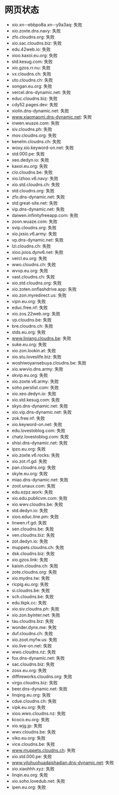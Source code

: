 # 网页状态
- xio.xn--ebbpo8a.xn--y9a3aq: 失败
- xio.zoxte.dns.navy: 失败
- zfo.cloudns.org: 失败
- xio.sac.cloudns.biz: 失败
- edu.42web.io: 失败
- xioo.kaxoi.eu.org: 失败
- std.kesug.com: 失败
- xio.gzos.rr.nu: 失败
- vx.cloudns.ch: 失败
- uto.cloudns.ch: 失败
- xongan.eu.org: 失败
- vercel.dns-dynamic.net: 失败
- educ.cloudns.biz: 失败
- cdy52.pages.dev: 失败
- xiolin.dns-dynamic.net: 失败
- www.xiaomaomi.dns-dynamic.net: 失败
- inwen.wuaze.com: 失败
- siv.cloudns.ph: 失败
- mov.cloudns.org: 失败
- kenelm.cloudns.ch: 失败
- woxy.xio.keyword-on.net: 失败
- std.000.pe: 失败
- xeo.dedyn.io: 失败
- kaxoi.eu.org: 失败
- clo.cloudns.be: 失败
- xio.lzhoo.v6.navy: 失败
- xio.std.cloudns.ch: 失败
- std.cloudns.org: 失败
- zfo.dns-dynamic.net: 失败
- std.great-site.net: 失败
- vip.dns-dynamic.net: 失败
- daiwen.infinityfreeapp.com: 失败
- zoon.wuaze.com: 失败
- svip.cloudns.org: 失败
- xio.jxsio.v6.army: 失败
- vp.dns-dynamic.net: 失败
- lzi.cloudns.ch: 失败
- xioo.jxios.dynv6.net: 失败
- vercl.eu.org: 失败
- wwo.cloudns.ch: 失败
- wvvp.eu.org: 失败
- vast.cloudns.ch: 失败
- xio.std.cloudns.org: 失败
- xio.zoten.onflashdrive.app: 失败
- xio.zon.myredirect.us: 失败
- vipn.eu.org: 失败
- educ.free.nf: 失败
- xio.zos.22web.org: 失败
- vp.cloudns.be: 失败
- bre.cloudns.ch: 失败
- stds.eu.org: 失败
- www.liniang.cloudns.be: 失败
- suke.eu.org: 失败
- xio.zon.lookin.at: 失败
- xio.stu.loveslife.biz: 失败
- woshiwoyansebuya.cloudns.be: 失败
- xio.wwvio.dns.army: 失败
- skvip.eu.org: 失败
- xio.zoxte.v6.army: 失败
- soho.perslist.com: 失败
- xio.xeo.dedyn.io: 失败
- xio.std.kesug.com: 失败
- skyo.dns-dynamic.net: 失败
- xio.vip.dns-dynamic.net: 失败
- zok.free.nf: 失败
- xio.keyword-on.net: 失败
- edu.lovestoblog.com: 失败
- chatz.lovestoblog.com: 失败
- shisi.dns-dynamic.net: 失败
- ipzo.eu.org: 失败
- xio.zoxte.v6.rocks: 失败
- xio.zot.rf.gd: 失败
- pan.cloudns.org: 失败
- skyle.eu.org: 失败
- miao.dns-dynamic.net: 失败
- zoot.unaux.com: 失败
- edu.ezpz.work: 失败
- xio.edu.publicvm.com: 失败
- xio.wwv.cloudns.be: 失败
- std.dedyn.io: 失败
- xioo.educ.line.pm: 失败
- linwen.rf.gd: 失败
- sen.cloudns.be: 失败
- ven.cloudns.biz: 失败
- zot.dedyn.io: 失败
- muppets.cloudns.ch: 失败
- dsk.cloudns.biz: 失败
- xio.gzos.link: 失败
- kaixin.cloudns.ch: 失败
- zote.cloudns.org: 失败
- xio.mydns.tw: 失败
- ricpig.eu.org: 失败
- si.cloudns.be: 失败
- sch.cloudns.be: 失败
- edu.tkpk.cc: 失败
- xio.siv.cloudns.ph: 失败
- xio.zon.byinter.net: 失败
- tau.cloudns.biz: 失败
- wonder.dynx.me: 失败
- duf.cloudns.ch: 失败
- xio.zoot.myfw.us: 失败
- xio.live-on.net: 失败
- wwo.cloudns.nz: 失败
- fox.dns-dynamic.net: 失败
- sac.cloudns.biz: 失败
- zosx.eu.org: 失败
- diffireworks.cloudns.org: 失败
- virgo.cloudns.biz: 失败
- beer.dns-dynamic.net: 失败
- linqing.eu.org: 失败
- cdue.cloudns.ch: 失败
- vipk.eu.org: 失败
- xioo.wwo.cloudns.nz: 失败
- kcoco.eu.org: 失败
- xio.wjg.jp: 失败
- wwv.cloudns.be: 失败
- viko.eu.org: 失败
- vice.cloudns.be: 失败
- www.muppets.cloudns.ch: 失败
- xio.std.000.pe: 失败
- www.yiluhuohuadaishadian.dns-dynamic.net: 失败
- xio.xiaohhh.xyz: 失败
- linqin.eu.org: 失败
- xio.soho.lovedub.net: 失败
- ipen.eu.org: 失败
